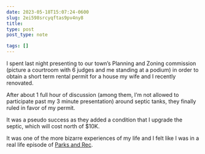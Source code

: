 ```yaml
---
date: 2023-05-18T15:07:24-0600
slug: 2ei598srcyqftas9pv4ny8
title: 
type: post
post_type: note

tags: []
---
```

I spent last night presenting to our town’s Planning and Zoning commission (picture a courtroom with 6 judges and me standing at a podium) in order to obtain a short term rental permit for a house my wife and I recently renovated.


After about 1 full hour of discussion (among them, I’m not allowed to participate past my 3 minute presentation) around septic tanks, they finally ruled in favor of my permit.


It was a pseudo success as they added a condition that I upgrade the septic, which will cost north of $10K.


It was one of the more bizarre experiences of my life and I felt like I was in a real life episode of [Parks and Rec](https://m.imdb.com/title/tt1266020/).



